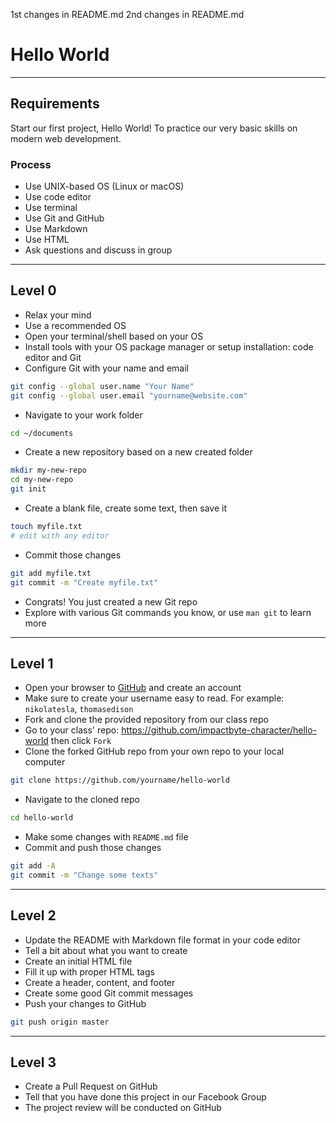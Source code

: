 1st changes in README.md
2nd changes in README.md

# Hello World

--------------------------------------------------------------------------------

## Requirements

Start our first project, Hello World! To practice our very basic skills on modern web development.

### Process

- Use UNIX-based OS (Linux or macOS)
- Use code editor
- Use terminal
- Use Git and GitHub
- Use Markdown
- Use HTML
- Ask questions and discuss in group

--------------------------------------------------------------------------------

## Level 0

- Relax your mind
- Use a recommended OS
- Open your terminal/shell based on your OS
- Install tools with your OS package manager or setup installation: code editor and Git
- Configure Git with your name and email

```sh
git config --global user.name "Your Name"
git config --global user.email "yourname@website.com"
```

- Navigate to your work folder

```sh
cd ~/documents
```

- Create a new repository based on a new created folder

```sh
mkdir my-new-repo
cd my-new-repo
git init
```

- Create a blank file, create some text, then save it

```sh
touch myfile.txt
# edit with any editor
```

- Commit those changes

```sh
git add myfile.txt
git commit -m "Create myfile.txt"
```

- Congrats! You just created a new Git repo
- Explore with various Git commands you know, or use `man git` to learn more

--------------------------------------------------------------------------------

## Level 1

- Open your browser to [GitHub](https://github.com) and create an account
- Make sure to create your username easy to read. For example: `nikolatesla`, `thomasedison`
- Fork and clone the provided repository from our class repo
- Go to your class' repo: <https://github.com/impactbyte-character/hello-world> then click `Fork`
- Clone the forked GitHub repo from your own repo to your local computer

```sh
git clone https://github.com/yourname/hello-world
```

- Navigate to the cloned repo

```sh
cd hello-world
```

- Make some changes with `README.md` file
- Commit and push those changes

```sh
git add -A
git commit -m "Change some texts"
```

--------------------------------------------------------------------------------

## Level 2

- Update the README with Markdown file format in your code editor
- Tell a bit about what you want to create
- Create an initial HTML file
- Fill it up with proper HTML tags
- Create a header, content, and footer
- Create some good Git commit messages
- Push your changes to GitHub

```sh
git push origin master
```

--------------------------------------------------------------------------------

## Level 3

- Create a Pull Request on GitHub
- Tell that you have done this project in our Facebook Group
- The project review will be conducted on GitHub
